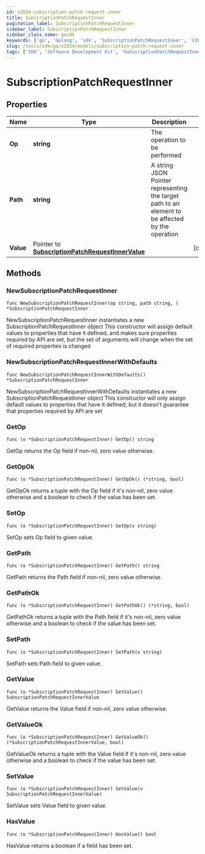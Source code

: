 ```yaml
---
id: v2024-subscription-patch-request-inner
title: SubscriptionPatchRequestInner
pagination_label: SubscriptionPatchRequestInner
sidebar_label: SubscriptionPatchRequestInner
sidebar_class_name: gosdk
keywords: ['go', 'Golang', 'sdk', 'SubscriptionPatchRequestInner', 'V2024SubscriptionPatchRequestInner'] 
slug: /tools/sdk/go/v2024/models/subscription-patch-request-inner
tags: ['SDK', 'Software Development Kit', 'SubscriptionPatchRequestInner', 'V2024SubscriptionPatchRequestInner']
---
```


# SubscriptionPatchRequestInner

## Properties

Name | Type | Description | Notes
------------ | ------------- | ------------- | -------------
**Op** | **string** | The operation to be performed | 
**Path** | **string** | A string JSON Pointer representing the target path to an element to be affected by the operation | 
**Value** | Pointer to [**SubscriptionPatchRequestInnerValue**](subscription-patch-request-inner-value) |  | [optional] 

## Methods

### NewSubscriptionPatchRequestInner

`func NewSubscriptionPatchRequestInner(op string, path string, ) *SubscriptionPatchRequestInner`

NewSubscriptionPatchRequestInner instantiates a new SubscriptionPatchRequestInner object
This constructor will assign default values to properties that have it defined,
and makes sure properties required by API are set, but the set of arguments
will change when the set of required properties is changed

### NewSubscriptionPatchRequestInnerWithDefaults

`func NewSubscriptionPatchRequestInnerWithDefaults() *SubscriptionPatchRequestInner`

NewSubscriptionPatchRequestInnerWithDefaults instantiates a new SubscriptionPatchRequestInner object
This constructor will only assign default values to properties that have it defined,
but it doesn't guarantee that properties required by API are set

### GetOp

`func (o *SubscriptionPatchRequestInner) GetOp() string`

GetOp returns the Op field if non-nil, zero value otherwise.

### GetOpOk

`func (o *SubscriptionPatchRequestInner) GetOpOk() (*string, bool)`

GetOpOk returns a tuple with the Op field if it's non-nil, zero value otherwise
and a boolean to check if the value has been set.

### SetOp

`func (o *SubscriptionPatchRequestInner) SetOp(v string)`

SetOp sets Op field to given value.


### GetPath

`func (o *SubscriptionPatchRequestInner) GetPath() string`

GetPath returns the Path field if non-nil, zero value otherwise.

### GetPathOk

`func (o *SubscriptionPatchRequestInner) GetPathOk() (*string, bool)`

GetPathOk returns a tuple with the Path field if it's non-nil, zero value otherwise
and a boolean to check if the value has been set.

### SetPath

`func (o *SubscriptionPatchRequestInner) SetPath(v string)`

SetPath sets Path field to given value.


### GetValue

`func (o *SubscriptionPatchRequestInner) GetValue() SubscriptionPatchRequestInnerValue`

GetValue returns the Value field if non-nil, zero value otherwise.

### GetValueOk

`func (o *SubscriptionPatchRequestInner) GetValueOk() (*SubscriptionPatchRequestInnerValue, bool)`

GetValueOk returns a tuple with the Value field if it's non-nil, zero value otherwise
and a boolean to check if the value has been set.

### SetValue

`func (o *SubscriptionPatchRequestInner) SetValue(v SubscriptionPatchRequestInnerValue)`

SetValue sets Value field to given value.

### HasValue

`func (o *SubscriptionPatchRequestInner) HasValue() bool`

HasValue returns a boolean if a field has been set.


